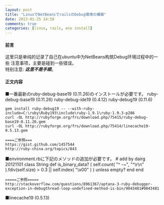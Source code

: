 ```yaml
---
layout: post
title: "LinuxでNetBeansでrailsのDebug環境の構築"
date: 2013-01-25 14:58
comments: true
categories: [linux, rails, env install]
---
```


#### 前言

这里只是单纯的记录了自己在ubuntu中为NetBeans构筑Debug环境过程中的一些
注意事项，主要是碰到一些错误。  
特别注意: _**这里不是手顺**_。

#### 正文内容

■一番最新のruby-debug-base19 (0.11.26)のインストールが必要です。
    ruby-debug-base19 (0.11.26)
	ruby-debug-ide19 (0.4.12)
	ruby-debug19 (0.11.6)

	gem install ruby-debug19 -- --with-ruby-include=C:\ruby\Ruby193\include\ruby-1.9.1\ruby-1.9.3-p286
	curl -OL http://rubyforge.org/frs/download.php/75415/ruby-debug-base19-0.11.26.gem
	curl -OL http://rubyforge.org/frs/download.php/75414/linecache19-0.5.13.gem

	====ご参照===
	https://gist.github.com/1457544
	http://ruby-china.org/topics/843

■environment.rbに下記のメソッドの追加が必要です。
	# add by dairg 20121101
	class String
	  def is_binary_data?
		( self.count( "^ -~", "^\r\n" ).fdiv(self.size) > 0.3 || self.index( "\x00" ) ) unless empty?
	  end
	end

	=====ご参照=====
	http://stackoverflow.com/questions/8961367/aptana-3-ruby-debugger-exception-in-debugthread-loop-undefined-method-is-bin/9043481#9043481

■linecache19 (0.5.13)
